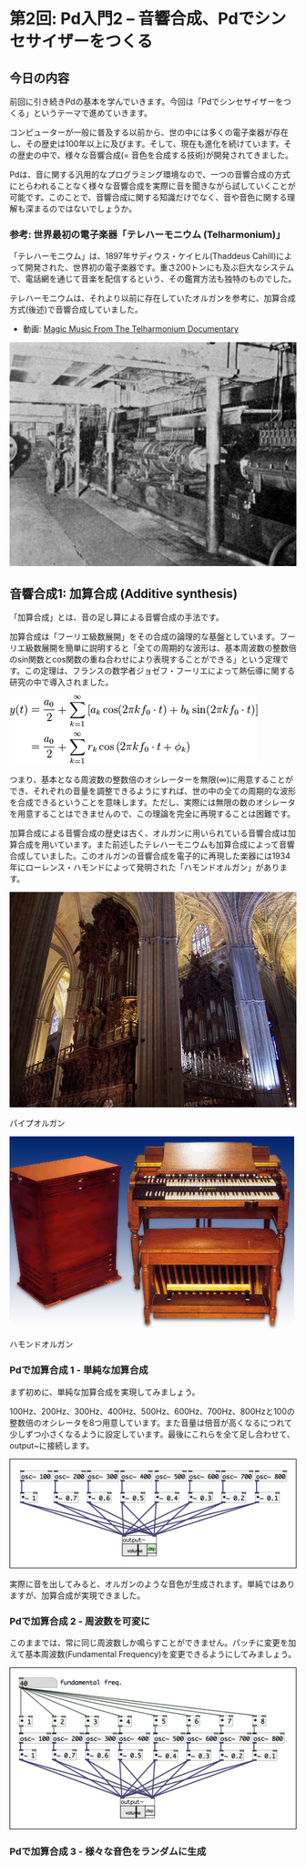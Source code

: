 # 第2回: Pd入門2 – 音響合成、Pdでシンセサイザーをつくる

## 今日の内容

前回に引き続きPdの基本を学んでいきます。今回は「Pdでシンセサイザーをつくる」というテーマで進めていきます。

コンピューターが一般に普及する以前から、世の中には多くの電子楽器が存在し、その歴史は100年以上に及びます。そして、現在も進化を続けています。その歴史の中で、様々な音響合成(= 音色を合成する技術)が開発されてきました。

Pdは、音に関する汎用的なプログラミング環境なので、一つの音響合成の方式にとらわれることなく様々な音響合成を実際に音を聞きながら試していくことが可能です。このことで、音響合成に関する知識だけでなく、音や音色に関する理解も深まるのではないでしょうか。

### 参考: 世界最初の電子楽器「テレハーモニウム (Telharmonium)」

「テレハーモニウム」は、1897年サディウス・ケイヒル(Thaddeus Cahill)によって開発された、世界初の電子楽器です。重さ200トンにも及ぶ巨大なシステムで、電話網を通じて音楽を配信するという、その鑑賞方法も独特のものでした。

テレハーモニウムは、それより以前に存在していたオルガンを参考に、加算合成方式(後述)で音響合成していました。

* 動画: [Magic Music From The Telharmonium Documentary](http://www.youtube.com/watch?v=PPlbXl81Rs0)

![image](img/130422/telharmonium.jpg)


## 音響合成1: 加算合成 (Additive synthesis)

「加算合成」とは、音の足し算による音響合成の手法です。

加算合成は「フーリエ級数展開」をその合成の論理的な基盤としています。フーリエ級数展開を簡単に説明すると「全ての周期的な波形は、基本周波数の整数倍のsin関数とcos関数の重ね合わせにより表現することができる」という定理です。この定理は、フランスの数学者ジョゼフ・フーリエによって熱伝導に関する研究の中で導入されました。

![image](img/130422/additive_form.png)

つまり、基本となる周波数の整数倍のオシレーターを無限(∞)に用意することができ、それぞれの音量を調整できるようにすれば、世の中の全ての周期的な波形を合成できるということを意味します。ただし、実際には無限の数のオシレータを用意することはできませんので、この理論を完全に再現することは困難です。

加算合成による音響合成の歴史は古く、オルガンに用いられている音響合成は加算合成を用いています。また前述したテレハーモニウムも加算合成によって音響合成していました。このオルガンの音響合成を電子的に再現した楽器には1934年にローレンス・ハモンドによって発明された「ハモンドオルガン」があります。

![image](img/130422/pipe_organ.jpg)

パイプオルガン


![image](img/130422/Hammond_b3.jpg)

ハモンドオルガン

### Pdで加算合成 1 - 単純な加算合成

まず初めに、単純な加算合成を実現してみましょう。

100Hz、200Hz、300Hz、400Hz、500Hz、600Hz、700Hz、800Hzと100の整数倍のオシレータを8つ用意しています。また音量は倍音が高くなるにつれて少しずつ小さくなるように設定しています。最後にこれらを全て足し合わせて、output~に接続します。

![image](img/130422/additive1.jpg)

実際に音を出してみると、オルガンのような音色が生成されます。単純ではありますが、加算合成が実現できました。

### Pdで加算合成 2 - 周波数を可変に

このままでは、常に同じ周波数しか鳴らすことができません。パッチに変更を加えて基本周波数(Fundamental Frequency)を変更できるようにしてみましょう。

![image](img/130422/additive2.jpg)


### Pdで加算合成 3 - 様々な音色をランダムに生成






